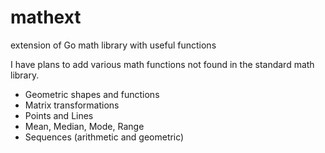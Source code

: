 # mathext
extension of Go math library with useful functions

I have plans to add various math functions not found in the standard math library.
 * Geometric shapes and functions
 * Matrix transformations
 * Points and Lines
 * Mean, Median, Mode, Range
 * Sequences (arithmetic and geometric)
